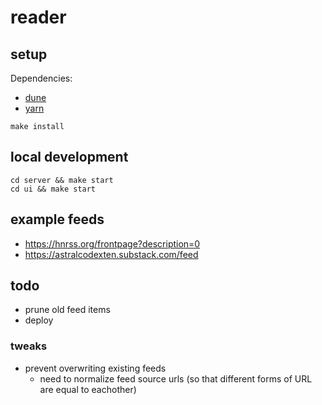 # reader

## setup
Dependencies:
 - [dune](https://dune.build)
 - [yarn](https://yarnpkg.com)
  
  
`make install`  

## local development
`cd server && make start`  
`cd ui && make start`  

## example feeds
 - https://hnrss.org/frontpage?description=0
 - https://astralcodexten.substack.com/feed

## todo
 - prune old feed items
 - deploy

### tweaks
 - prevent overwriting existing feeds
   - need to normalize feed source urls (so that different forms of URL are equal to eachother)
